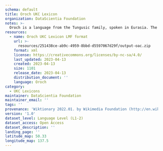 ```yaml
---
schema: default
title: Oroch UKC Lexicon
organization: DataScientia Foundation
notes: >-
  Oroch is a language from the Tungusic family, spoken in Eurasia. The UKC Lexicon of Oroch is represented as a lexico-semantic network. It consists of words, word senses, synsets, as well as sense-level and synset-level relationships.
resources:
  - name: Oroch UKC Lexicon LMF format
    url: >-
      resources/251438ce-ab9c-4959-8bbd-d5597067d29f/output-oac.zip
    format: xml
    license: https://creativecommons.org/licenses/by-nc-sa/4.0/
    last_updated: 2023-04-13
    created: 2023-04-13
    size: 1101
    release_date: 2023-04-13
    distribution_document: ''
    language: Oroch
category:
  - UKC Lexicons
maintainer: DataScientia Foundation
maintainer_email: ''
tags: ''
provenance: 'Wiktionary 2022.01. by Wikimedia Foundation (http://en.wiktionary.org); Princeton WordNet 2.1 by Princeton University (https://wordnet.princeton.edu)'
version: '1.0'
dataset_level: Language Level (L1-2)
dataset_access: Open Access
dataset_description: ''
landing_page: ''
latitude_map: 50.33
longitude_map: 137.5
---
```


